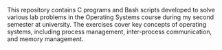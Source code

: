 This repository contains C programs and Bash scripts developed to solve various lab problems in the Operating Systems course during my second semester at university. The exercises cover key concepts of operating systems, including process management, inter-process communication, and memory management.
